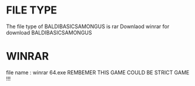  # FILE TYPE
The file type of BALDIBASICSAMONGUS is rar
Downlaod winrar for download BALDIBASICSAMONGUS
 # WINRAR
file name : winrar 64.exe
REMBEMER THIS GAME COULD BE STRICT GAME !!!
